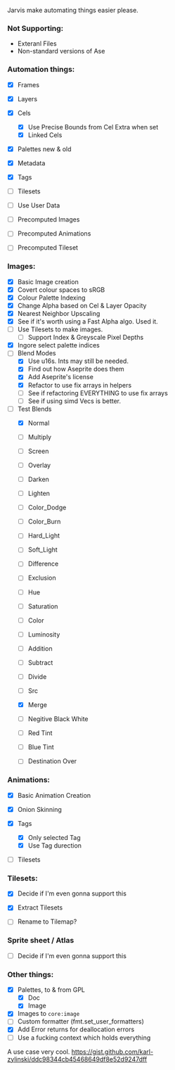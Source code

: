 Jarvis make automating things easier please.

### Not Supporting:
- Exteranl Files
- Non-standard versions of Ase


### Automation things:
- [x] Frames
- [x] Layers
- [x] Cels
    - [x] Use Precise Bounds from Cel Extra when set
    - [x] Linked Cels
- [x] Palettes new & old
- [x] Metadata
- [x] Tags
- [ ] Tilesets
- [ ] Use User Data
- [ ] Precomputed Images 
- [ ] Precomputed Animations 
- [ ] Precomputed Tileset 


### Images:
- [x] Basic Image creation
- [x] Covert colour spaces to sRGB
- [x] Colour Palette Indexing
- [x] Change Alpha based on Cel & Layer Opacity
- [x] Nearest Neighbor Upscaling
- [x] See if it's worth using a Fast Alpha algo. Used it.
- [ ] Use Tilesets to make images.
    - [ ] Support Index & Greyscale Pixel Depths
- [x] Ingore select palette indices
- [ ] Blend Modes
    - [x] Use u16s. Ints may still be needed.
    - [x] Find out how Aseprite does them
    - [x] Add Aseprite's license
    - [x] Refactor to use fix arrays in helpers
    - [ ] See if refactoring EVERYTHING to use fix arrays
    - [ ] See if using simd Vecs is better.
- [ ] Test Blends
    - [x] Normal
    - [ ] Multiply
    - [ ] Screen
    - [ ] Overlay
    - [ ] Darken
    - [ ] Lighten
    - [ ] Color_Dodge
    - [ ] Color_Burn
    - [ ] Hard_Light
    - [ ] Soft_Light
    - [ ] Difference
    - [ ] Exclusion
    - [ ] Hue
    - [ ] Saturation
    - [ ] Color
    - [ ] Luminosity
    - [ ] Addition
    - [ ] Subtract
    - [ ] Divide
    - [ ] Src
    - [x] Merge
    - [ ] Negitive Black White
    - [ ] Red Tint
    - [ ] Blue Tint
    - [ ] Destination Over


### Animations:
- [x] Basic Animation Creation
- [x] Onion Skinning
- [x] Tags
    - [x] Only selected Tag
    - [x] Use Tag durection
- [ ] Tilesets


### Tilesets:
- [x] Decide if I'm even gonna support this
- [x] Extract Tilesets
- [ ] Rename to Tilemap?


### Sprite sheet / Atlas
- [ ] Decide if I'm even gonna support this


### Other things:
- [x] Palettes, to & from GPL 
    - [x] Doc
    - [x] Image
- [x] Images to `core:image`
- [ ] Custom formatter (fmt.set_user_formatters)
- [x] Add Error returns for deallocation errors
- [ ] Use a fucking context which holds everything

A use case very cool.
https://gist.github.com/karl-zylinski/ddc98344cb45468649df8e52d9247dff

